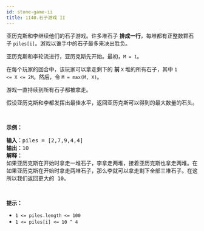 ```yaml
---
id: stone-game-ii
title: 1140.石子游戏 II
---
```

亚历克斯和李继续他们的石子游戏。许多堆石子 **排成一行**，每堆都有正整数颗石子 <code>piles[i]</code>。游戏以谁手中的石子最多来决出胜负。

亚历克斯和李轮流进行，亚历克斯先开始。最初，<code>M = 1</code>。

在每个玩家的回合中，该玩家可以拿走剩下的 **前** <code>X</code> 堆的所有石子，其中 <code>1 &lt;= X &lt;= 2M</code>。然后，令 <code>M = max(M, X)</code>。

游戏一直持续到所有石子都被拿走。

假设亚历克斯和李都发挥出最佳水平，返回亚历克斯可以得到的最大数量的石头。

 

**示例：**


<pre><strong>输入：</strong>piles = [2,7,9,4,4]<br/><strong>输出：</strong>10<br/><strong>解释：<br/></strong>如果亚历克斯在开始时拿走一堆石子，李拿走两堆，接着亚历克斯也拿走两堆。在这种情况下，亚历克斯可以拿到 2 + 4 + 4 = 10 颗石子。 <br/>如果亚历克斯在开始时拿走两堆石子，那么李就可以拿走剩下全部三堆石子。在这种情况下，亚历克斯可以拿到 2 + 7 = 9 颗石子。<br/>所以我们返回更大的 10。 <br/></pre>

 

**提示：**


- <code>1 &lt;= piles.length &lt;= 100</code>
- <code>1 &lt;= piles[i] &lt;= 10 ^ 4</code>
